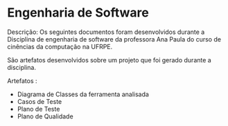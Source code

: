 # Engenharia de Software

Descrição: Os seguintes documentos foram desenvolvidos durante a Disciplina de engenharia de software da professora Ana Paula do curso de cinências da computação na UFRPE.

São artefatos desenvolvidos sobre um projeto que foi gerado durante a disciplina.

Artefatos : 
* Diagrama de Classes da ferramenta analisada 
* Casos de Teste
* Plano de Teste 
* Plano de Qualidade
